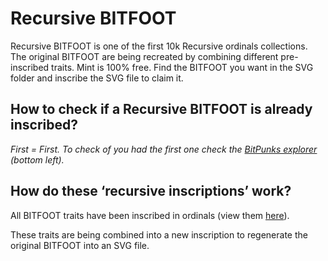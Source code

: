 <h1>Recursive BITFOOT</h2>
Recursive BITFOOT is one of the first 10k Recursive ordinals collections. 
The original BITFOOT are being recreated by combining different pre-inscribed traits. 
Mint is 100% free. Find the BITFOOT you want in the SVG folder and inscribe the SVG file to claim it.

<h2>How to check if a Recursive BITFOOT is already inscribed?</h2>
<p><i>First = First. To check of you had the first one check the <a href="https://bitpunks.io/Explorer/Inscriptions">BitPunks explorer</a> (bottom left).</i></p>

<h2>How do these ‘recursive inscriptions’ work?</h2>
<p>All BITFOOT traits have been inscribed in ordinals (view them <a href="https://ordiscan.com/address/bc1qy2495ajaj3exycxfwz4fhug5whfzs5np4xdvr4" target="_blank">here</a>).<br> 

These traits are being combined into a new inscription to regenerate the original BITFOOT into an SVG file.</p>
      
